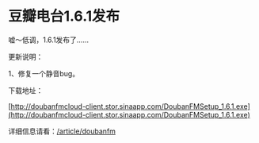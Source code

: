 # 豆瓣电台1.6.1发布

嘘～低调，1.6.1发布了……

更新说明：

1、修复一个静音bug。

下载地址：

[http://doubanfmcloud-client.stor.sinaapp.com/DoubanFMSetup_1.6.1.exe](http://doubanfmcloud-client.stor.sinaapp.com/DoubanFMSetup_1.6.1.exe)

详细信息请看：[/article/doubanfm](/article/doubanfm)
